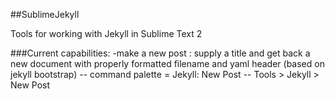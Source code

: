 ##SublimeJekyll

Tools for working with Jekyll in Sublime Text 2

###Current capabilities:
	-make a new post : supply a title and get back a new document with properly formatted filename and yaml header (based on jekyll bootstrap)
        -- command palette = Jekyll: New Post
        -- Tools > Jekyll > New Post
